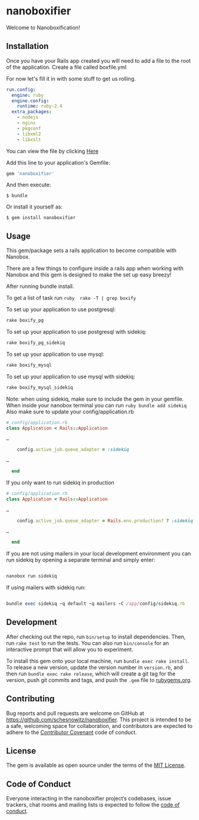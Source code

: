# nanoboxifier

Welcome to Nanoboxification!

## Installation

Once you have your Rails app created you will need to add a file to the root of the application.  Create a file called boxfile.yml

For now let's fill it in with some stuff to get us rolling.

```yml
run.config:
  engine: ruby
  engine.config:
    runtime: ruby-2.4
  extra_packages:
    - nodejs
    - nginx
    - pkgconf
    - libxml2
    - libxslt
```
You can view the file by clicking 
<a href='https://gist.github.com/schesnowitz/36501da9df92b115517c49fd22f5e8f1'>Here</a>

Add this line to your application's Gemfile:

```ruby
gem 'nanoboxifier'
```

And then execute:

    $ bundle

Or install it yourself as:

    $ gem install nanoboxifier

## Usage

This gem/package sets a rails application to become compatible with Nanobox. 

There are a few things to configure inside a rails app when working with Nanobox and this gem is designed to make the set up easy breezy!
 

After running bundle install.

To get a list of task run ```ruby 
rake -T | grep boxify ```

To set up your application to use postgresql:

```ruby
rake boxify_pg
```

To set up your application to use postgresql with sidekiq:

```ruby
rake boxify_pg_sidekiq
```
 

To set up your application to use mysql:

```ruby
rake boxify_mysql
```

To set up your application to use mysql with sidekiq:

```ruby
rake boxify_mysql_sidekiq
```


Note:  when using sidekiq, make sure to include the gem in your gemfile.
When inside your nanobox terminal you can run ```ruby bundle add sidekiq ```
Also make sure to update your config/application.rb

```ruby
# config/application.rb
class Application < Rails::Application

…

    config.active_job.queue_adapter = :sidekiq

…

  end

```

 

 

If you only want to run sidekiq in production

```ruby
# config/application.rb
class Application < Rails::Application

…

    config.active_job.queue_adapter = Rails.env.production? ? :sidekiq : :async

…

  end

```

 

If you are not using mailers in your local development environment you can run sidekiq by opening a separate terminal and simply enter:

```ruby

nanobox run sidekiq

```

If using mailers with sidekiq run:

```ruby

bundle exec sidekiq -q default -q mailers -C /app/config/sidekiq.rb

```



## Development

After checking out the repo, run `bin/setup` to install dependencies. Then, run `rake test` to run the tests. You can also run `bin/console` for an interactive prompt that will allow you to experiment.

To install this gem onto your local machine, run `bundle exec rake install`. To release a new version, update the version number in `version.rb`, and then run `bundle exec rake release`, which will create a git tag for the version, push git commits and tags, and push the `.gem` file to [rubygems.org](https://rubygems.org).

## Contributing

Bug reports and pull requests are welcome on GitHub at https://github.com/schesnowitz/nanoboxifier. This project is intended to be a safe, welcoming space for collaboration, and contributors are expected to adhere to the [Contributor Covenant](http://contributor-covenant.org) code of conduct.

## License

The gem is available as open source under the terms of the [MIT License](https://opensource.org/licenses/MIT).

## Code of Conduct

Everyone interacting in the nanoboxifier project’s codebases, issue trackers, chat rooms and mailing lists is expected to follow the [code of conduct](https://github.com/schesnowitz/nanoboxifier/blob/master/CODE_OF_CONDUCT.md).